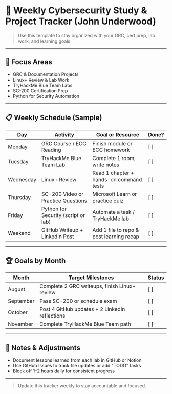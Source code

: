 # 📅 Weekly Cybersecurity Study & Project Tracker (John Underwood)

> Use this template to stay organized with your GRC, cert prep, lab work, and learning goals.

---

## 🔎 Focus Areas
- GRC & Documentation Projects
- Linux+ Review & Lab Work
- TryHackMe Blue Team Labs
- SC-200 Certification Prep
- Python for Security Automation

---

## 📋 Weekly Schedule (Sample)
| Day       | Activity                             | Goal or Resource                         | Done? |
|-----------|--------------------------------------|------------------------------------------|--------|
| Monday    | GRC Course / ECC Reading             | Finish module or ECC homework            | [ ]    |
| Tuesday   | TryHackMe Blue Team Lab              | Complete 1 room, write notes             | [ ]    |
| Wednesday | Linux+ Review                        | Read 1 chapter + hands-on command tests  | [ ]    |
| Thursday  | SC-200 Video or Practice Questions   | Microsoft Learn or practice quiz         | [ ]    |
| Friday    | Python for Security (script or lab)  | Automate a task / TryHackMe lab          | [ ]    |
| Weekend   | GitHub Writeup + LinkedIn Post       | Add 1 file to repo & post learning recap | [ ]    |

---

## 🏆 Goals by Month
| Month     | Target Milestones                                | Status |
|-----------|---------------------------------------------------|--------|
| August    | Complete 2 GRC writeups, finish Linux+ review     | [ ]    |
| September | Pass SC-200 or schedule exam                     | [ ]    |
| October   | Post 4 GitHub updates + 2 LinkedIn reflections    | [ ]    |
| November  | Complete TryHackMe Blue Team path                | [ ]    |

---

## 📄 Notes & Adjustments
- Document lessons learned from each lab in GitHub or Notion
- Use GitHub Issues to track file updates or add "TODO" tasks
- Block off 1–2 hours daily for consistent progress

---

> Update this tracker weekly to stay accountable and focused.

